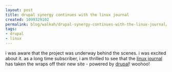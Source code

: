 ```yaml
---
layout: post
title: drupal synergy continues with the linux journal
created: 1099329102
permalink: blog/walkah/drupal-synergy-continues-with-the-linux-journal/
tags:
- drupal
- linux
---
```

<p>
i was aware that the project was underway behind the scenes. i was excited about it. as a long time subscriber, i am thrilled to see that the <a href="http://www.linuxjournal.com/">linux journal</a> has taken the wraps off their new site - powered by <a href="http://drupal.org/">drupal</a>! woohoo!
</p>
